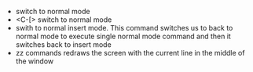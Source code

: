 * <Esc> switch to normal mode
* <C-[> switch to normal mode
* <C-o> swith to normal insert mode. This command switches us to back to normal mode to execute single normal mode command and then it switches back to insert mode
* zz commands redraws the screen with the current line in the middle of the window 
